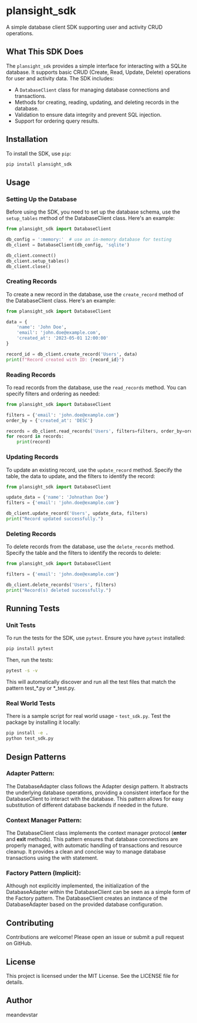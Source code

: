 # plansight_sdk

A simple database client SDK supporting user and activity CRUD operations.

## What This SDK Does

The `plansight_sdk` provides a simple interface for interacting with a SQLite database. It supports basic CRUD (Create, Read, Update, Delete) operations for user and activity data. The SDK includes:

- A `DatabaseClient` class for managing database connections and transactions.
- Methods for creating, reading, updating, and deleting records in the database.
- Validation to ensure data integrity and prevent SQL injection.
- Support for ordering query results.

## Installation

To install the SDK, use `pip`:

```bash
pip install plansight_sdk
```

## Usage

### Setting Up the Database
Before using the SDK, you need to set up the database schema, use the `setup_tables` method of the DatabaseClient class. Here's an example:

```python
from plansight_sdk import DatabaseClient

db_config = ':memory:'  # use an in-memory database for testing
db_client = DatabaseClient(db_config, 'sqlite')

db_client.connect()
db_client.setup_tables()
db_client.close()
```

### Creating Records
To create a new record in the database, use the `create_record` method of the DatabaseClient class. Here's an example:

```python
from plansight_sdk import DatabaseClient

data = {
    'name': 'John Doe',
    'email': 'john.doe@example.com',
    'created_at': '2023-05-01 12:00:00'
}

record_id = db_client.create_record('Users', data)
print(f"Record created with ID: {record_id}")
```

### Reading Records
To read records from the database, use the `read_records` method. You can specify filters and ordering as needed:

```python
from plansight_sdk import DatabaseClient

filters = {'email': 'john.doe@example.com'}
order_by = {'created_at': 'DESC'}

records = db_client.read_records('Users', filters=filters, order_by=order_by)
for record in records:
    print(record)
```

### Updating Records
To update an existing record, use the `update_record` method. Specify the table, the data to update, and the filters to identify the record:

```python
from plansight_sdk import DatabaseClient

update_data = {'name': 'Johnathan Doe'}
filters = {'email': 'john.doe@example.com'}

db_client.update_record('Users', update_data, filters)
print("Record updated successfully.")
```

### Deleting Records
To delete records from the database, use the `delete_records` method. Specify the table and the filters to identify the records to delete:

```python
from plansight_sdk import DatabaseClient

filters = {'email': 'john.doe@example.com'}

db_client.delete_records('Users', filters)
print("Record(s) deleted successfully.")
```

## Running Tests

### Unit Tests
To run the tests for the SDK, use `pytest`. Ensure you have `pytest` installed:
```bash
pip install pytest
```

Then, run the tests:
```bash
pytest -s -v
```
This will automatically discover and run all the test files that match the pattern test_*.py or *_test.py.

### Real World Tests
There is a sample script for real world usage - `test_sdk.py`. Test the package by installing it locally:

```bash
pip install -e .
python test_sdk.py
```

## Design Patterns

### Adapter Pattern:

The DatabaseAdapter class follows the Adapter design pattern. It abstracts the underlying database operations, providing a consistent interface for the DatabaseClient to interact with the database. This pattern allows for easy substitution of different database backends if needed in the future.

### Context Manager Pattern:

The DatabaseClient class implements the context manager protocol (__enter__ and __exit__ methods). This pattern ensures that database connections are properly managed, with automatic handling of transactions and resource cleanup. It provides a clean and concise way to manage database transactions using the with statement.

### Factory Pattern (Implicit):

Although not explicitly implemented, the initialization of the DatabaseAdapter within the DatabaseClient can be seen as a simple form of the Factory pattern. The DatabaseClient creates an instance of the DatabaseAdapter based on the provided database configuration.


## Contributing
Contributions are welcome! Please open an issue or submit a pull request on GitHub.

## License
This project is licensed under the MIT License. See the LICENSE file for details.

## Author
meandevstar